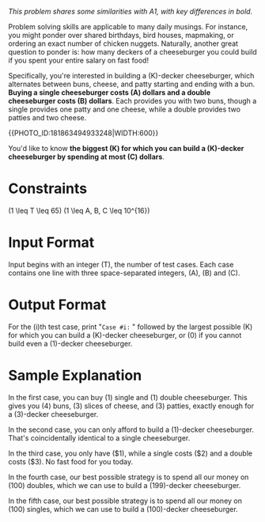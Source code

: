 *This problem shares some similarities with A1, with key differences in bold.*

Problem solving skills are applicable to many daily musings. For instance, you might ponder over shared birthdays, bird houses, mapmaking, or ordering an exact number of chicken nuggets. Naturally, another great question to ponder is: how many deckers of a cheeseburger you could build if you spent your entire salary on fast food!

Specifically, you're interested in building a \(K\)-decker cheeseburger, which alternates between buns, cheese, and patty starting and ending with a bun. **Buying a single cheeseburger costs \(A\) dollars and a double cheeseburger costs \(B\) dollars**. Each provides you with two buns, though a single provides one patty and one cheese, while a double provides two patties and two cheese.

{{PHOTO_ID:181863494933248|WIDTH:600}}

You'd like to know **the biggest \(K\) for which you can build a \(K\)-decker cheeseburger by spending at most \(C\) dollars**.


# Constraints

\(1 \leq T \leq 65\)
\(1 \leq A, B, C \leq 10^{16}\)


# Input Format

Input begins with an integer \(T\), the number of test cases. Each case contains one line with three space-separated integers, \(A\), \(B\) and \(C\).


# Output Format

For the \(i\)th test case, print "`Case #i:` " followed by the largest possible \(K\) for which you can build a \(K\)-decker cheeseburger, or \(0\) if you cannot build even a \(1\)-decker cheeseburger.


# Sample Explanation

In the first case, you can buy \(1\) single and \(1\) double cheeseburger. This gives you \(4\) buns, \(3\) slices of cheese, and \(3\) patties, exactly enough for a \(3\)-decker cheeseburger.

In the second case, you can only afford to build a \(1\)-decker cheeseburger. That's coincidentally identical to a single cheeseburger.

In the third case, you only have \(\$1\), while a single costs \(\$2\) and a double costs \(\$3\). No fast food for you today.

In the fourth case, our best possible strategy is to spend all our money on \(100\) doubles, which we can use to build a \(199\)-decker cheeseburger.

In the fifth case, our best possible strategy is to spend all our money on \(100\) singles, which we can use to build a \(100\)-decker cheeseburger.
